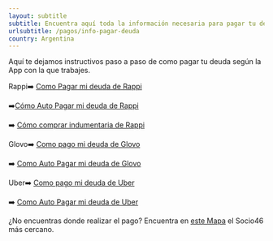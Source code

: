 ```yaml
---
layout: subtitle
subtitle: Encuentra aquí toda la información necesaria para pagar tu deuda
urlsubtitle: /pagos/info-pagar-deuda
country: Argentina
---
```

Aquí te dejamos instructivos paso a paso de como pagar tu deuda según la App con la que trabajes.

Rappi➡️  [Como Pagar mi deuda de Rappi](https://pago46.com/como-pago-mi-deuda-de-rappi/)

➡️[Cómo Auto Pagar mi deuda de Rappi](https://pago46.com/auto-paga-tu-deuda-de-rappi/)

➡️ [Cómo comprar indumentaria de Rappi](https://pago46.com/compra-tus-prendas-y-accesorios-de-rappi-con-pago46/)

Glovo➡️ [Como pago mi deuda de Glovo](https://pago46.com/como-hacer-para-balancear-tu-saldo-con-pago46)

➡️ [Como Auto Pagar mi deuda de Glovo](https://pago46.com/auto-pagar-tu-deuda-de-glovo-nunca-fue-tan-facil/)

Uber➡️ [Como pago mi deuda de Uber](https://soporte.pago46.com/hc/es/articles/360044273571)

➡️ [Como Auto Pagar mi deuda de Uber](https://soporte.pago46.com/hc/es/articles/360044273551)

¿No encuentras donde realizar el pago?
Encuentra en [este Mapa](https://www.google.com/maps/d/viewer?ll=-35.32184388854654,-59.74867747952695&z=8&mid=1eWeVQmvWN5Nhc0upmAIXAdejkrJicdtf) el Socio46 más cercano.